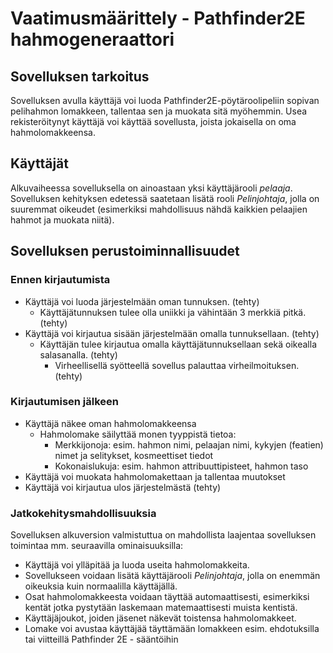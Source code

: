 # Vaatimusmäärittely - Pathfinder2E hahmogeneraattori

## Sovelluksen tarkoitus

Sovelluksen avulla käyttäjä voi luoda Pathfinder2E-pöytäroolipeliin sopivan pelihahmon lomakkeen, tallentaa sen ja muokata sitä myöhemmin. Usea rekisteröitynyt käyttäjä voi käyttää sovellusta, joista jokaisella on oma hahmolomakkeensa.

## Käyttäjät

Alkuvaiheessa sovelluksella on ainoastaan yksi käyttäjärooli _pelaaja_. Sovelluksen kehityksen edetessä saatetaan lisätä rooli _Pelinjohtaja_, jolla on suuremmat oikeudet (esimerkiksi mahdollisuus nähdä kaikkien pelaajien hahmot ja muokata niitä).

## Sovelluksen perustoiminnallisuudet

### Ennen kirjautumista

* Käyttäjä voi luoda järjestelmään oman tunnuksen. (tehty)
  * Käyttäjätunnuksen tulee olla uniikki ja vähintään 3 merkkiä pitkä. (tehty)
* Käyttäjä voi kirjautua sisään järjestelmään omalla tunnuksellaan. (tehty)
  * Käyttäjän tulee kirjautua omalla käyttäjätunnuksellaan sekä oikealla salasanalla. (tehty)
    * Virheellisellä syötteellä sovellus palauttaa virheilmoituksen. (tehty)

### Kirjautumisen jälkeen

* Käyttäjä näkee oman hahmolomakkeensa
  * Hahmolomake säilyttää monen tyyppistä tietoa:
    * Merkkijonoja: esim. hahmon nimi, pelaajan nimi, kykyjen (featien) nimet ja selitykset, kosmeettiset tiedot
    * Kokonaislukuja: esim. hahmon attribuuttipisteet, hahmon taso
* Käyttäjä voi muokata hahmolomakettaan ja tallentaa muutokset
* Käyttäjä voi kirjautua ulos järjestelmästä (tehty)

### Jatkokehitysmahdollisuuksia

Sovelluksen alkuversion valmistuttua on mahdollista laajentaa sovelluksen toimintaa mm. seuraavilla ominaisuuksilla:

* Käyttäjä voi ylläpitää ja luoda useita hahmolomakkeita.
* Sovellukseen voidaan lisätä käyttäjärooli _Pelinjohtaja_, jolla on enemmän oikeuksia kuin normaalilla käyttäjällä.
* Osat hahmolomakkeesta voidaan täyttää automaattisesti, esimerkiksi kentät jotka pystytään laskemaan matemaattisesti muista kentistä.
* Käyttäjäjoukot, joiden jäsenet näkevät toistensa hahmolomakkeet.
* Lomake voi avustaa käyttäjää täyttämään lomakkeen esim. ehdotuksilla tai viitteillä Pathfinder 2E - sääntöihin
